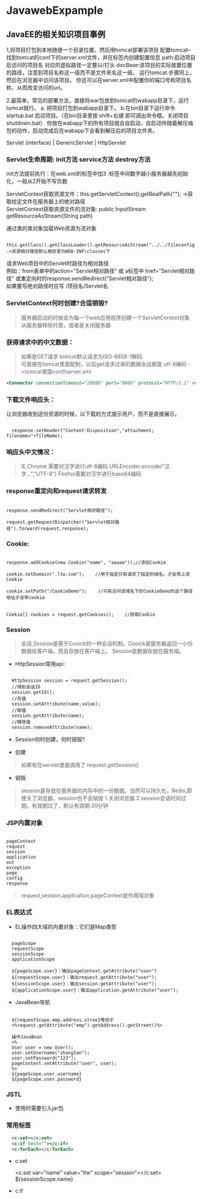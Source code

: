 # JavawebExpample
## JavaEE的相关知识项目事例

1,将项目打包到本地随便一个目录位置，然后用tomcat部署该项目
配置tomcat–找到tomcat的conf下的server.xml文件，并在标签内创建配置信息
path:启动项目后访问的项目名   对应的虚拟路径一定要以/打头
docBase:该项目的实际放置位置的路径，注意到项目名称这一级而不是文件夹名这一级。 
运行tomcat.步骤同上，然后在浏览器中访问该项目。 
你还可以在server.xml中配置你的端口号和项目名称，从而改变访问的url。

2.最简单，常见的部署方法，直接将war包放到tomcat的wabapp目录下，运行tomcat就行。
a. 把项目打包到wabapp目录下。
b.在bin目录下运行命令 startup.bat 启动项目。（在bin目录里按 shift+右键 即可调出命令框。关闭项目 shutdown.bat）
你放在wabapp下的所有项目就会自启动，自启动伴随着解压缩包的动作，启动完成后在wabapp下会看到解压后的项目文件夹。

Servlet (interface)
  |
GenericServlet
  |
HttpServlet

### Servlet生命周期: init方法 service方法 destroy方法

init方法提前执行：在web.xml的<servlet>标签中加<load-on-startup>3</load-on-startup> :标签中间数字越小服务器越先初始化，一般从2开始不写负数</br>

ServletContext获取资源文件：this.getServletContext():getRealPath(""); ->获取给定文件在服务器上的绝对路径</br>
ServletContext获取资源文件的流对象: public InputStream getResourceAsStream(String path)

通过类的类对象加载Web资源为流对象</br>
<pre><code>
this.getClass().getClassLoader().getResourceAsStream("../../fileconfig.properties"); ->资源相对路径默认根目录为WEB-INF\classes下
</code></pre>
请求Web项目中的Servlet时路径为相对路径</br>
例如：from表单中的action="Servlet相对路径"  或 a标签中 href="Servlet相对路径"  或重定向时的response.sendRedirect("Servlet相对路径");</br>
如果要写绝对路径时应写  /项目名/Servlet名

### ServletContext何时创建?合适销毁?
> 服务器启动的时候会为每一个web应用程序创建一个ServletContext对象</br>
> 从服务器移除托管，或者是关闭服务器

### 获得请求中的中文数据：
> 如果是GET请求  tomcat默认请求为ISO-8859-1解码</br>
> 可直接在tomcat里面配制，以后get请求过来的数据永远都是 utf-8编码  ->tomcat里面conf/server.xml</br>
```xml
<Connector connectionTimeout="20000" port="8080" protocol="HTTP/1.1" redirectPort="8443" URIEncoding="UTF-8"/>
```

### 下载文件响应头：
让浏览器收到这份资源的时候，以下载的方式提示用户，而不是直接展示。</br>
<pre><code>
  response.setHeader("Content-Disposition","attachment; filename="+fileName);
</code></pre>

### 响应头中文情况：
> IE,Chrome 需要对汉字进行utf-8编码   URLEncoder.encode("汉字...","UTF-8")
> Firefox需要对汉字进行base64编码

### response重定向和request请求转发</br>
<pre><code>
response.sendRedirect("Servlet相对路径");</br>
request.getRequestDispatcher("Servlet相对路径").forward(request,response);
</code></pre>

### Cookie:</br>
<pre><code>
response.addCookie(new Cookie("name", "aaaaa"));//添加Cookie</br>
cookie.setDomain(".ltw.com");    //用于指定只有请求了指定的域名，才会带上该Cookie</br>
cookie.setPath("/CookieDemo");    //只有访问该域名下的CookieDemo的这个路径地址才会带cookie</br>

Cookie[] cookies = request.getCookies();    //获取Cookie
</code></pre>

### Session
> 会话,Session是基于Cooick的一种会话机制。Cooick是服务器返回一小份数据给客户端，而且存放在客户端上。 Session是数据存放在服务端。</br>
* HttpSession常用api:<br>
<pre><code>
  HttpSession session = request.getSession();
  //得到会话ID
  session.getId();
  //存值
  session.setAttribute(name,value);
  //取值
  session.getAttribute(name);
  //移除值
  session.removeAttribute(name);
</code></pre>

* Session何时创建，何时销毁?

* 创建
> 如果有在servlet里面调用了 request.getSession()

* 销毁
> session是存放在服务器的内存中的一份数据。当然可以持久化，Redis,即使关了浏览器，session也不会销毁
> 1.关闭浏览器
> 2.session会话时间过期。有效期过了，默认有效期:30分钟

### JSP内置对象
<pre><code>
pageContext
request
session
application
out
exception
page
config
response
</code></pre>
> request,session,application,pageContext是作用域对象

### EL表达式
* EL操作四大域的内置对象：它们是Map类型
<pre><code>
  pageScope
  requestScope
  sessionScope
  applicationScope

  ${pageScope.user}：输出pageContext.getAttribute("user")
  ${requestScope.user}：输出request.getAttribute("user");
  ${sessionScope.user}：输出session.getAttribute("user");
  ${applicationScope.user}：输出application.getAttribute("user");
</code></pre>
* JavaBean导航
<pre><code>
  ${requestScope.emp.address.stree}等同于
  <%request.getAttribute("emp").getAddress().getStreet()%>

  操作JavaBean
  <%
  User user = new User();
  user.setUsername("zhangSan");
  user.setPassword("123");
  pageContext.setAttribute("user", user);
  %>
  ${pageScope.user.username}
  ${pageScope.user.password}
</code></pre>

### JSTL
* 使用时需要引入jar包
### 常用标签
```xml
  <c:set></c:set>
  <c:if test=""></c:if>
  <c:forEach></c:forEach>
```
* c:set
  <!-- 声明一个对象name,对象的值ltw,存储到了page(默认),指定是session -->
  <c:set var="name" value="ltw" scope="session"></c:set>
  ${sessionScope.name}

* c:if
